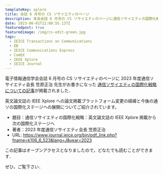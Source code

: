```yaml
---
templateKey: xplore
title: 会誌 6 月号の CS ソサイエティのページ
description: 本会会誌 6 月号の CS ソサイエティのページに通信ソサイエティの国際化戦略についての記事が掲載されました．
date: 2023-06-01T12:08:55.137Z
featuredpost: true
featuredimage: /img/cs-edit-green.jpg
tags:
  - IEICE Transactions on Communications
  - EB
  - IEICE Communications Express
  - ComEX
  - IEEE Xplore
  - IEICE Journal
---
```


電子情報通信学会会誌 6 月号の CS ソサイエティのページに 2023 年度通信ソサイエティ会長 笠原正治 先生がお書きになった [通信ソサイエティの国際化戦略についての記事](https://www.journal.ieice.org/bin/pdf_link.php?fname=k106_6_523&lang=J&year=2023)が掲載されました．

英文論文誌の IEEE Xplore への論文掲載プラットフォーム変更の経緯と今後の通ソの国際化ステージへの展開についてご紹介されています。

- 題目：通信ソサイエティの国際化戦略：英文論文誌の IEEE Xplore 掲載から次の国際化ステージへ
- 著者：2023 年度通信ソサイエティ会長 笠原正治
- URL: https://www.journal.ieice.org/bin/pdf_link.php?fname=k106_6_523&lang=J&year=2023

この記事はオープンアクセスとなりましたので，どなたでも読むことができます．

ぜひ，ご覧下さい．
